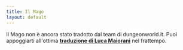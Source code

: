 ```yaml
---
title: Il Mago
layout: default
---
```

Il Mago non è ancora stato tradotto dal team di dungeonworld.it. Puoi appoggiarti all'ottima **[traduzione di Luca Maiorani](/pdf/mago.pdf)** nel frattempo.
